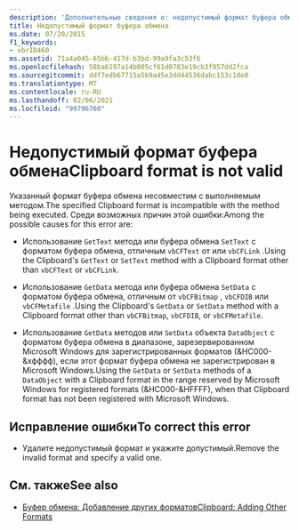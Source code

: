 ```yaml
---
description: 'Дополнительные сведения о: недопустимый формат буфера обмена'
title: Недопустимый формат буфера обмена
ms.date: 07/20/2015
f1_keywords:
- vbrID460
ms.assetid: 71a4a045-65bb-417d-b3bd-99a9fa3c53f6
ms.openlocfilehash: 58ba6197a14b005cf61d0783e19cb3f957dd2fca
ms.sourcegitcommit: ddf7edb67715a5b9a45e3dd44536dabc153c1de0
ms.translationtype: MT
ms.contentlocale: ru-RU
ms.lasthandoff: 02/06/2021
ms.locfileid: "99796760"
---
```

# <a name="clipboard-format-is-not-valid"></a><span data-ttu-id="decd2-103">Недопустимый формат буфера обмена</span><span class="sxs-lookup"><span data-stu-id="decd2-103">Clipboard format is not valid</span></span>

<span data-ttu-id="decd2-104">Указанный формат буфера обмена несовместим с выполняемым методом.</span><span class="sxs-lookup"><span data-stu-id="decd2-104">The specified Clipboard format is incompatible with the method being executed.</span></span> <span data-ttu-id="decd2-105">Среди возможных причин этой ошибки:</span><span class="sxs-lookup"><span data-stu-id="decd2-105">Among the possible causes for this error are:</span></span>  
  
- <span data-ttu-id="decd2-106">Использование `GetText` метода или буфера обмена `SetText` с форматом буфера обмена, отличным `vbCFText` от или `vbCFLink` .</span><span class="sxs-lookup"><span data-stu-id="decd2-106">Using the Clipboard's `GetText` or `SetText` method with a Clipboard format other than `vbCFText` or `vbCFLink`.</span></span>  
  
- <span data-ttu-id="decd2-107">Использование `GetData` метода или буфера обмена `SetData` с форматом буфера обмена, отличным от `vbCFBitmap` , `vbCFDIB` или `vbCFMetafile` .</span><span class="sxs-lookup"><span data-stu-id="decd2-107">Using the Clipboard's `GetData` or `SetData` method with a Clipboard format other than `vbCFBitmap`, `vbCFDIB`, or `vbCFMetafile`.</span></span>  
  
- <span data-ttu-id="decd2-108">Использование `GetData` методов или `SetData` объекта `DataObject` с форматом буфера обмена в диапазоне, зарезервированном Microsoft Windows для зарегистрированных форматов (&HC000-&хфффф), если этот формат буфера обмена не зарегистрирован в Microsoft Windows.</span><span class="sxs-lookup"><span data-stu-id="decd2-108">Using the `GetData` or `SetData` methods of a `DataObject` with a Clipboard format in the range reserved by Microsoft Windows for registered formats (&HC000-&HFFFF), when that Clipboard format has not been registered with Microsoft Windows.</span></span>  
  
## <a name="to-correct-this-error"></a><span data-ttu-id="decd2-109">Исправление ошибки</span><span class="sxs-lookup"><span data-stu-id="decd2-109">To correct this error</span></span>  
  
- <span data-ttu-id="decd2-110">Удалите недопустимый формат и укажите допустимый.</span><span class="sxs-lookup"><span data-stu-id="decd2-110">Remove the invalid format and specify a valid one.</span></span>  
  
## <a name="see-also"></a><span data-ttu-id="decd2-111">См. также</span><span class="sxs-lookup"><span data-stu-id="decd2-111">See also</span></span>

- [<span data-ttu-id="decd2-112">Буфер обмена: Добавление других форматов</span><span class="sxs-lookup"><span data-stu-id="decd2-112">Clipboard: Adding Other Formats</span></span>](/cpp/mfc/clipboard-adding-other-formats)
